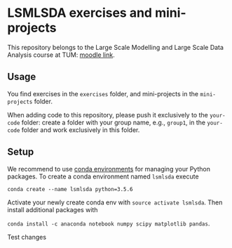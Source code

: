 # LSMLSDA exercises and mini-projects
This repository belongs to the Large Scale Modelling and Large Scale Data Analysis course at TUM: [moodle link](https://www.moodle.tum.de/course/view.php?id=48594).

## Usage
You find exercises in the `exercises` folder, and mini-projects in the
`mini-projects` folder.

When adding code to this repository, please push it
exclusively to the `your-code` folder: create a folder with
your group name, e.g., `group1`, in the `your-code` folder and work exclusively in this folder.

## Setup
We recommend to use [conda environments](https://conda.io/projects/conda/en/latest/user-guide/tasks/manage-environments.html) for managing your Python packages. To
create a conda environment named `lsmlsda` execute

`conda create --name lsmlsda python=3.5.6`

Activate your newly create conda env with `source activate lsmlsda`. Then install additional packages with

`conda install -c anaconda notebook numpy scipy matplotlib pandas`.

Test changes
